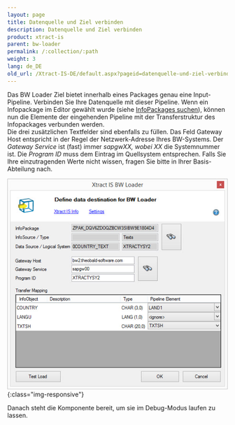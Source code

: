 ```yaml
---
layout: page
title: Datenquelle und Ziel verbinden
description: Datenquelle und Ziel verbinden
product: xtract-is
parent: bw-loader
permalink: /:collection/:path
weight: 3
lang: de_DE
old_url: /Xtract-IS-DE/default.aspx?pageid=datenquelle-und-ziel-verbinden
---
```


Das BW Loader Ziel bietet innerhalb eines Packages genau eine Input-Pipeline. Verbinden Sie Ihre Datenquelle mit dieser Pipeline. Wenn ein Infopackage im Editor gewählt wurde (siehe [InfoPackages suchen](./infopackages-suchen)), können nun die Elemente der eingehenden Pipeline mit der Transferstruktur des Infopackages verbunden werden.<br>
Die drei zusätzlichen Textfelder sind ebenfalls zu füllen. Das Feld Gateway Host entspricht in der Regel der Netzwerk-Adresse Ihres BW-Systems. Der *Gateway Service* ist (fast) immer *sapgwXX, wobei XX* die Systemnummer ist. Die *Program ID* muss dem Eintrag im Quellsystem entsprechen. Falls Sie Ihre einzutragenden Werte nicht wissen, fragen Sie bitte in Ihrer Basis-Abteilung nach.

![XIS_BWL_Komponente](/img/content/XIS_BWL_Komponente.jpg){:class="img-responsive"}

Danach steht die Komponente bereit, um sie im Debug-Modus laufen zu lassen.